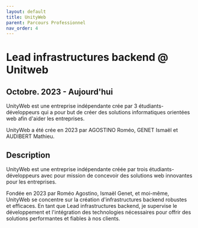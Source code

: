```yaml
---
layout: default
title: UnityWeb
parent: Parcours Professionnel
nav_order: 4
---
```


# Lead infrastructures backend @ Unitweb
## Octobre. 2023 - Aujourd'hui
UnityWeb est une entreprise indépendante crée par 3 étudiants-développeurs qui a pour but de créer des solutions informatiques orientées web afin d'aider les entreprises.

UnityWeb a été crée en 2023 par AGOSTINO Roméo, GENET Ismaël et AUDIBERT Mathieu.
## Description
UnityWeb est une entreprise indépendante créée par trois étudiants-développeurs avec pour mission de concevoir des solutions web innovantes pour les entreprises. 

Fondée en 2023 par Roméo Agostino, Ismaël Genet, et moi-même, UnityWeb se concentre sur la création d'infrastructures backend robustes et efficaces. En tant que Lead infrastructures backend, je supervise le développement et l'intégration des technologies nécessaires pour offrir des solutions performantes et fiables à nos clients.

